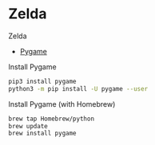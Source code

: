 # Zelda
Zelda

- [Pygame](https://www.pygame.org/)

Install Pygame
```sh
pip3 install pygame
python3 -m pip install -U pygame --user
```

Install Pygame (with Homebrew)
```sh
brew tap Homebrew/python
brew update
brew install pygame
```